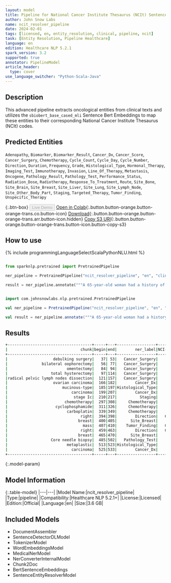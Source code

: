 ```yaml
---
layout: model
title: Pipeline for National Cancer Institute Thesaurus (NCIt) Sentence Entity Resolver
author: John Snow Labs
name: ncit_resolver_pipeline
date: 2024-02-01
tags: [licensed, en, entity_resolution, clinical, pipeline, ncit]
task: [Entity Resolution, Pipeline Healthcare]
language: en
edition: Healthcare NLP 5.2.1
spark_version: 3.2
supported: true
annotator: PipelineModel
article_header:
  type: cover
use_language_switcher: "Python-Scala-Java"
---
```


## Description

This advanced pipeline extracts oncological entities from clinical texts and utilizes the `sbiobert_base_cased_mli` Sentence Bert Embeddings to map these entities to their corresponding National Cancer Institute Thesaurus (NCIt) codes.

## Predicted Entities

`Adenopathy`, `Biomarker`, `Biomarker_Result`, `Cancer_Dx`, `Cancer_Score`, `Cancer_Surgery`, `Chemotherapy`, `Cycle_Count`, `Cycle_Day`, `Cycle_Number`, `Direction`, `Duration`, `Frequency`, `Grade`, `Histological_Type`, `Hormonal_Therapy`, `Imaging_Test`, `Immunotherapy`, `Invasion`, `Line_Of_Therapy`, `Metastasis`, `Oncogene`, `Pathology_Result`, `Pathology_Test`, `Performance_Status`, `Radiation_Dose`, `Radiotherapy`, `Response_To_Treatment`, `Route`, `Site_Bone`, `Site_Brain`, `Site_Breast`, `Site_Liver`, `Site_Lung`, `Site_Lymph_Node`, `Site_Other_Body_Part`, `Staging`, `Targeted_Therapy`, `Tumor_Finding`, `Unspecific_Therapy`


{:.btn-box}
<button class="button button-orange" disabled>Live Demo</button>
[Open in Colab](https://colab.research.google.com/github/JohnSnowLabs/spark-nlp-workshop/blob/master/healthcare-nlp/07.0.Pretrained_Clinical_Pipelines.ipynb){:.button.button-orange.button-orange-trans.co.button-icon}
[Download](https://s3.amazonaws.com/auxdata.johnsnowlabs.com/clinical/models/ncit_resolver_pipeline_en_5.2.1_3.2_1706795236984.zip){:.button.button-orange.button-orange-trans.arr.button-icon.hidden}
[Copy S3 URI](s3://auxdata.johnsnowlabs.com/clinical/models/ncit_resolver_pipeline_en_5.2.1_3.2_1706795236984.zip){:.button.button-orange.button-orange-trans.button-icon.button-copy-s3}

## How to use



<div class="tabs-box" markdown="1">
{% include programmingLanguageSelectScalaPythonNLU.html %}
  
```python

from sparknlp.pretrained import PretrainedPipeline

ner_pipeline = PretrainedPipeline("ncit_resolver_pipeline", "en", "clinical/models")

result = ner_pipeline.annotate("""A 65-year-old woman had a history of debulking surgery, bilateral oophorectomy with omentectomy, total hysterectomy with radical pelvic lymph nodes dissection due to ovarian carcinoma (mucinous-type carcinoma, stage Ic) 1 year ago. Patient's medical compliance was poor and failed to complete her chemotherapy (cyclophosphamide 750 mg/m2, carboplatin 300 mg/m2). Recently, she noted a palpable right breast mass, 15 cm in size which nearly occupied the whole right breast in 2 months. Core needle biopsy revealed metaplastic carcinoma.""")

```
```scala

import com.johnsnowlabs.nlp.pretrained.PretrainedPipeline

val ner_pipeline = PretrainedPipeline("ncit_resolver_pipeline", "en", "clinical/models")

val result = ner_pipeline.annotate("""A 65-year-old woman had a history of debulking surgery, bilateral oophorectomy with omentectomy, total hysterectomy with radical pelvic lymph nodes dissection due to ovarian carcinoma (mucinous-type carcinoma, stage Ic) 1 year ago. Patient's medical compliance was poor and failed to complete her chemotherapy (cyclophosphamide 750 mg/m2, carboplatin 300 mg/m2). Recently, she noted a palpable right breast mass, 15 cm in size which nearly occupied the whole right breast in 2 months. Core needle biopsy revealed metaplastic carcinoma.""")

```
</div>

## Results

```bash
+-------------------------------------+-----+---+-----------------+----------+------------------------------------------------------------+------------------------------------------------------------+------------------------------------------------------------+
|                                chunk|begin|end|        ner_label|NCI-t Code|                                                 description|                                                 resolutions|                                                   all_codes|
+-------------------------------------+-----+---+-----------------+----------+------------------------------------------------------------+------------------------------------------------------------+------------------------------------------------------------+
|                    debulking surgery|   37| 53|   Cancer_Surgery|    C15749|                       debulking surgery [debulking surgery]|debulking surgery [debulking surgery]:::primary debulking...|C15749:::C160865:::C160866:::C128096:::C146855:::C158758:...|
|               bilateral oophorectomy|   56| 77|   Cancer_Surgery|    C51590|             bilateral oophorectomy [bilateral oophorectomy]|bilateral oophorectomy [bilateral oophorectomy]:::oophore...|C51590:::C15291:::C51601:::C51765:::C29893:::C15323:::C49...|
|                          omentectomy|   84| 94|   Cancer_Surgery|    C51787|                                   omentectomy [omentectomy]|omentectomy [omentectomy]:::partial omentectomy [partial ...|C51787:::C51788:::C51596:::C15277:::C51780:::C96171:::C94...|
|                   total hysterectomy|   97|114|   Cancer_Surgery|    C15701|                     total hysterectomy [total hysterectomy]|total hysterectomy [total hysterectomy]:::total abdominal...|C15701:::C51695:::C40961:::C51941:::C51660:::C15256:::C15...|
|radical pelvic lymph nodes dissection|  121|157|   Cancer_Surgery|    C48936|radical lymph node dissection [radical lymph node dissect...|radical lymph node dissection [radical lymph node dissect...|C48936:::C166163:::C51896:::C48184:::C167218:::C166225:::...|
|                    ovarian carcinoma|  166|182|        Cancer_Dx|     C4908|                       ovarian carcinoma [ovarian carcinoma]|ovarian carcinoma [ovarian carcinoma]:::ovarian adenocarc...|C4908:::C7700:::C7550:::C4509:::C9192:::C5229:::C7832:::C...|
|                        mucinous-type|  185|197|Histological_Type|    C38768|         mucinous differentiation [mucinous differentiation]|mucinous differentiation [mucinous differentiation]:::muc...|C38768:::C14163:::C246:::C16883:::C36119:::C13259:::C7472...|
|                            carcinoma|  199|207|        Cancer_Dx|     C2916|                                       carcinoma [carcinoma]|carcinoma [carcinoma]:::carcinoma cell [carcinoma cell]::...|C2916:::C36779:::C3693:::C165723:::C26712:::C2915:::C7629...|
|                             stage Ic|  210|217|          Staging|    C27981|                                         stage ic [stage ic]|stage ic [stage ic]:::stage iv [stage iv]:::stage i [stag...|C27981:::C125478:::C112007:::C141199:::C28055:::C112012::...|
|                         chemotherapy|  297|308|     Chemotherapy|    C15632|                                 chemotherapy [chemotherapy]|chemotherapy [chemotherapy]:::chemotherapy received [chem...|C15632:::C160336:::C168835:::C274:::C15681:::C191:::C1588...|
|                     cyclophosphamide|  311|326|     Chemotherapy|      C405|                         cyclophosphamide [cyclophosphamide]|cyclophosphamide [cyclophosphamide]:::cyclophosphamide re...|C405:::C160014:::C11393:::C9667:::C37699:::C9713:::C11510...|
|                          carboplatin|  339|349|     Chemotherapy|     C1282|                                   carboplatin [carboplatin]|carboplatin [carboplatin]:::carboplatin regimen [carbopla...|C1282:::C160006:::C11881:::C376:::C175820:::C156262:::C97...|
|                                right|  394|398|        Direction|   C160199|                                               right [right]|right [right]:::correct [correct]:::definite [definite]::...|C160199:::C68815:::C190978:::C107561:::C137949:::C118396:...|
|                               breast|  400|405|      Site_Breast|    C12971|                                             breast [breast]|breast [breast]:::breast part [breast part]:::breast ln [...|C12971:::C13020:::C27939:::C93291:::C141134:::C12370:::C9...|
|                                 mass|  407|410|    Tumor_Finding|   C126027|                                                 mass [mass]|mass [mass]:::mass content [mass content]:::mass density ...|C126027:::C191347:::C75762:::C179798:::C48528:::C179799::...|
|                                right|  459|463|        Direction|   C160199|                                               right [right]|right [right]:::correct [correct]:::definite [definite]::...|C160199:::C68815:::C190978:::C107561:::C137949:::C118396:...|
|                               breast|  465|470|      Site_Breast|    C12971|                                             breast [breast]|breast [breast]:::breast part [breast part]:::breast ln [...|C12971:::C13020:::C27939:::C93291:::C141134:::C12370:::C9...|
|                   Core needle biopsy|  485|502|   Pathology_Test|    C15680|                     core needle biopsy [core needle biopsy]|core needle biopsy [core needle biopsy]:::needle biopsy [...|C15680:::C15190:::C51763:::C91832:::C15361:::C137909:::C1...|
|                          metaplastic|  513|523|Histological_Type|    C25566|                                   metaplastic [metaplastic]|metaplastic [metaplastic]:::metaplastic change [metaplast...|C25566:::C3236:::C36786:::C177595:::C80354:::C29745:::C45...|
|                            carcinoma|  525|533|        Cancer_Dx|     C2916|                                       carcinoma [carcinoma]|carcinoma [carcinoma]:::carcinoma cell [carcinoma cell]::...|C2916:::C36779:::C3693:::C165723:::C26712:::C2915:::C7629...|
+-------------------------------------+-----+---+-----------------+----------+------------------------------------------------------------+------------------------------------------------------------+------------------------------------------------------------+
```

{:.model-param}
## Model Information

{:.table-model}
|---|---|
|Model Name:|ncit_resolver_pipeline|
|Type:|pipeline|
|Compatibility:|Healthcare NLP 5.2.1+|
|License:|Licensed|
|Edition:|Official|
|Language:|en|
|Size:|3.6 GB|

## Included Models

- DocumentAssembler
- SentenceDetectorDLModel
- TokenizerModel
- WordEmbeddingsModel
- MedicalNerModel
- NerConverterInternalModel
- Chunk2Doc
- BertSentenceEmbeddings
- SentenceEntityResolverModel
